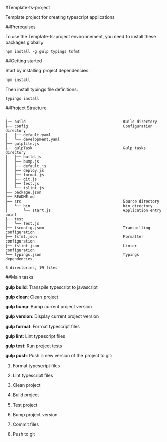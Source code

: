 #Template-ts-project

Template project for creating typescript applications


##Prerequises

To use the Template-ts-project environnement, you need to install these packages globally
```
npm install -g gulp typings tsfmt
```


##Getting started

Start by installing project dependencies:
```
npm install
```

Then install typings file definitions:
```
typings install
```

##Project Structure

```
.
|── build                                           Build directory
├── config                                          Configuration directory
│   ├── default.yaml
│   └── development.yaml
├── gulpfile.js
├── gulpTask                                        Gulp tasks directory
│   ├── build.js
│   ├── bump.js
│   ├── default.js
│   ├── deploy.js
│   ├── format.js
│   ├── git.js
│   ├── test.js
│   └── tslint.js
├── package.json
├── README.md
├── src                                             Source directory
│   └── bin                                         bin directory
│       └── start.js                                Application entry point
├── test
│   └── Test.js
├── tsconfig.json                                   Transpilling configuration
├── tsfmt.json                                      Formatter configuration
├── tslint.json                                     Linter configuration
└── typings.json                                    Typings dependencies

6 directories, 19 files
```

##Main tasks

**gulp build**: Transpile typescript to javascript

**gulp clean**: Clean project

**gulp bump**: Bump current project version

**gulp version**: Display current project version

**gulp format**: Format typescript files

**gulp lint**: Lint typescript files

**gulp test**: Run project tests

**gulp push**: Push a new version of the project to git:

1. Format typescript files

2. Lint typescript files

3. Clean project

4. Build project

5. Test project

6. Bump project version

8. Commit files

9. Push to git